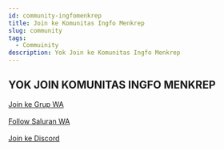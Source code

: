 ```yaml
---
id: community-ingfomenkrep
title: Join ke Komunitas Ingfo Menkrep
slug: community
tags:
  - Commuinity
description: Yok Join ke Komunitas Ingfo Menkrep
---
```


## YOK JOIN KOMUNITAS INGFO MENKREP

<div>
  <a class="button button--outline button--primary" href="https://ingfomenkrep.my.id/grup-wa">Join ke Grup WA</a>
</div>
<br/>
<div>
  <a class="button button--outline button--primary" href="https://ingfomenkrep.my.id/saluran-wa">Follow Saluran WA</a>
</div>
<br/>
<div>
  <a class="button button--outline button--primary" href="https://ingfomenkrep.my.id/discord">Join ke Discord</a>
</div>



